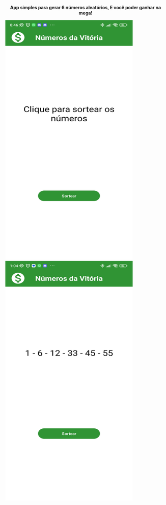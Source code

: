 <center><b>App simples para gerar 6 números aleatórios, E você poder ganhar na mega! </b></center>
<p></p>
<img src = "https://github.com/harrissondutra/APP_MegaSena/blob/master/app/src/main/res/drawable/tela_mega.jpg?raw=true" width="400" height= "750">        <img src = "https://github.com/harrissondutra/APP_MegaSena/blob/master/app/src/main/res/drawable/tela_mega_2.jpg?raw=true" width="400" height= "750">



